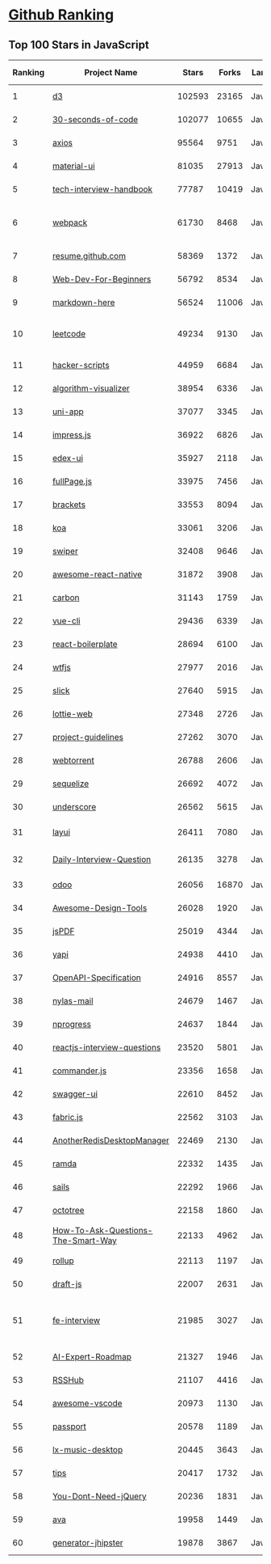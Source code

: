 [Github Ranking](../README.md)
==========

## Top 100 Stars in JavaScript

| Ranking | Project Name | Stars | Forks | Language | Open Issues | Description | Last Commit |
| ------- | ------------ | ----- | ----- | -------- | ----------- | ----------- | ----------- |
| 1 | [d3](https://github.com/d3/d3) | 102593 | 23165 | JavaScript | 3 | Bring data to life with SVG, Canvas and HTML. :bar_chart::chart_with_upwards_trend::tada: | 2022-07-09T14:42:14Z |
| 2 | [30-seconds-of-code](https://github.com/30-seconds/30-seconds-of-code) | 102077 | 10655 | JavaScript | 0 | Short JavaScript code snippets for all your development needs | 2022-09-04T11:17:17Z |
| 3 | [axios](https://github.com/axios/axios) | 95564 | 9751 | JavaScript | 151 | Promise based HTTP client for the browser and node.js | 2022-09-04T08:54:38Z |
| 4 | [material-ui](https://github.com/mui/material-ui) | 81035 | 27913 | JavaScript | 1061 | MUI Core: Ready-to-use foundational React components, free forever. It includes Material UI that implement Google's Material Design. | 2022-09-05T02:38:04Z |
| 5 | [tech-interview-handbook](https://github.com/yangshun/tech-interview-handbook) | 77787 | 10419 | JavaScript | 12 | 💯 Curated coding interview preparation materials for busy software engineers | 2022-08-30T01:31:56Z |
| 6 | [webpack](https://github.com/webpack/webpack) | 61730 | 8468 | JavaScript | 182 | A bundler for javascript and friends. Packs many modules into a few bundled assets. Code Splitting allows for loading parts of the application on demand. Through "loaders", modules can be CommonJs, AMD, ES6 modules, CSS, Images, JSON, Coffeescript, LESS, ... and your custom stuff. | 2022-09-02T20:12:21Z |
| 7 | [resume.github.com](https://github.com/resume/resume.github.com) | 58369 | 1372 | JavaScript | 48 | Resumes generated using the GitHub informations | 2022-01-24T03:34:10Z |
| 8 | [Web-Dev-For-Beginners](https://github.com/microsoft/Web-Dev-For-Beginners) | 56792 | 8534 | JavaScript | 0 | 24 Lessons, 12 Weeks, Get Started as a Web Developer | 2022-09-04T08:42:49Z |
| 9 | [markdown-here](https://github.com/adam-p/markdown-here) | 56524 | 11006 | JavaScript | 286 | Google Chrome, Firefox, and Thunderbird extension that lets you write email in Markdown and render it before sending. | 2022-08-31T14:31:57Z |
| 10 | [leetcode](https://github.com/azl397985856/leetcode) | 49234 | 9130 | JavaScript | 2 | 推荐刷题网站：https://www.lintcode.com/?utm_source=tf-github-lucifer2022  LeetCode Solutions: A Record of My Problem Solving Journey.( leetcode题解，记录自己的leetcode解题之路。) | 2022-08-21T14:08:34Z |
| 11 | [hacker-scripts](https://github.com/NARKOZ/hacker-scripts) | 44959 | 6684 | JavaScript | 35 | Based on a true story | 2022-08-07T07:31:46Z |
| 12 | [algorithm-visualizer](https://github.com/algorithm-visualizer/algorithm-visualizer) | 38954 | 6336 | JavaScript | 19 | :fireworks:Interactive Online Platform that Visualizes Algorithms from Code | 2022-08-21T15:04:51Z |
| 13 | [uni-app](https://github.com/dcloudio/uni-app) | 37077 | 3345 | JavaScript | 986 | A cross-platform framework using Vue.js | 2022-09-03T17:08:44Z |
| 14 | [impress.js](https://github.com/impress/impress.js) | 36922 | 6826 | JavaScript | 51 | It's a presentation framework based on the power of CSS3 transforms and transitions in modern browsers and inspired by the idea behind prezi.com. | 2022-08-23T14:46:19Z |
| 15 | [edex-ui](https://github.com/GitSquared/edex-ui) | 35927 | 2118 | JavaScript | 6 | A cross-platform, customizable science fiction terminal emulator with advanced monitoring & touchscreen support. | 2021-10-19T22:38:47Z |
| 16 | [fullPage.js](https://github.com/alvarotrigo/fullPage.js) | 33975 | 7456 | JavaScript | 159 | fullPage plugin by Alvaro Trigo. Create full screen pages fast and simple | 2022-08-30T14:58:16Z |
| 17 | [brackets](https://github.com/adobe/brackets) | 33553 | 8094 | JavaScript | 2620 | An open source code editor for the web, written in JavaScript, HTML and CSS. | 2022-06-12T08:19:24Z |
| 18 | [koa](https://github.com/koajs/koa) | 33061 | 3206 | JavaScript | 28 | Expressive middleware for node.js using ES2017 async functions | 2022-08-26T15:18:30Z |
| 19 | [swiper](https://github.com/nolimits4web/swiper) | 32408 | 9646 | JavaScript | 231 | Most modern mobile touch slider with hardware accelerated transitions | 2022-08-31T19:44:00Z |
| 20 | [awesome-react-native](https://github.com/jondot/awesome-react-native) | 31872 | 3908 | JavaScript | 32 | Awesome React Native components, news, tools, and learning material! | 2022-09-02T01:28:40Z |
| 21 | [carbon](https://github.com/carbon-app/carbon) | 31143 | 1759 | JavaScript | 21 | :black_heart: Create and share beautiful images of your source code | 2022-08-29T10:49:59Z |
| 22 | [vue-cli](https://github.com/vuejs/vue-cli) | 29436 | 6339 | JavaScript | 861 | 🛠️ webpack-based tooling for Vue.js Development | 2022-09-04T04:33:56Z |
| 23 | [react-boilerplate](https://github.com/react-boilerplate/react-boilerplate) | 28694 | 6100 | JavaScript | 58 | :fire: A highly scalable, offline-first foundation with the best developer experience and a focus on performance and best practices. | 2022-08-16T23:42:02Z |
| 24 | [wtfjs](https://github.com/denysdovhan/wtfjs) | 27977 | 2016 | JavaScript | 7 | 🤪 A list of funny and tricky JavaScript examples | 2022-09-04T07:44:57Z |
| 25 | [slick](https://github.com/kenwheeler/slick) | 27640 | 5915 | JavaScript | 1139 | the last carousel you'll ever need | 2022-08-31T11:15:05Z |
| 26 | [lottie-web](https://github.com/airbnb/lottie-web) | 27348 | 2726 | JavaScript | 832 | Render After Effects animations natively on Web, Android and iOS, and React Native. http://airbnb.io/lottie/ | 2022-08-26T05:47:36Z |
| 27 | [project-guidelines](https://github.com/elsewhencode/project-guidelines) | 27262 | 3070 | JavaScript | 9 | A set of best practices for JavaScript projects | 2022-06-14T07:39:08Z |
| 28 | [webtorrent](https://github.com/webtorrent/webtorrent) | 26788 | 2606 | JavaScript | 106 | ⚡️ Streaming torrent client for the web | 2022-09-03T04:39:45Z |
| 29 | [sequelize](https://github.com/sequelize/sequelize) | 26692 | 4072 | JavaScript | 779 | An easy-to-use and promise-based multi SQL dialects ORM tool for Node.js \| Postgres, MySQL, MariaDB, SQLite, MSSQL, Snowflake & DB2 | 2022-09-04T16:59:37Z |
| 30 | [underscore](https://github.com/jashkenas/underscore) | 26562 | 5615 | JavaScript | 29 | JavaScript's utility _ belt | 2022-09-03T00:03:13Z |
| 31 | [layui](https://github.com/layui/layui) | 26411 | 7080 | JavaScript | 8 | 一套遵循原生态开发模式的 Web UI 组件库，采用自身轻量级模块化规范，易上手，可以更简单快速地构建网页界面。 | 2022-09-02T06:04:01Z |
| 32 | [Daily-Interview-Question](https://github.com/Advanced-Frontend/Daily-Interview-Question) | 26135 | 3278 | JavaScript | 254 | 我是依扬（木易杨），公众号「高级前端进阶」作者，每天搞定一道前端大厂面试题，祝大家天天进步，一年后会看到不一样的自己。 | 2020-11-09T01:07:00Z |
| 33 | [odoo](https://github.com/odoo/odoo) | 26056 | 16870 | JavaScript | 2507 | Odoo. Open Source Apps To Grow Your Business. | 2022-09-05T02:24:15Z |
| 34 | [Awesome-Design-Tools](https://github.com/goabstract/Awesome-Design-Tools) | 26028 | 1920 | JavaScript | 2 | The best design tools and plugins for everything 👉 | 2022-08-05T13:49:28Z |
| 35 | [jsPDF](https://github.com/parallax/jsPDF) | 25019 | 4344 | JavaScript | 136 | Client-side JavaScript PDF generation for everyone. | 2022-08-26T08:43:24Z |
| 36 | [yapi](https://github.com/YMFE/yapi) | 24938 | 4410 | JavaScript | 1436 | YApi 是一个可本地部署的、打通前后端及QA的、可视化的接口管理平台 | 2022-08-31T04:59:07Z |
| 37 | [OpenAPI-Specification](https://github.com/OAI/OpenAPI-Specification) | 24916 | 8557 | JavaScript | 492 | The OpenAPI Specification Repository | 2022-09-04T18:15:00Z |
| 38 | [nylas-mail](https://github.com/nylas/nylas-mail) | 24679 | 1467 | JavaScript | 984 | :love_letter: An extensible desktop mail app built on the modern web.  Forks welcome! | 2021-07-05T13:35:43Z |
| 39 | [nprogress](https://github.com/rstacruz/nprogress) | 24637 | 1844 | JavaScript | 97 | For slim progress bars like on YouTube, Medium, etc | 2022-06-04T00:38:39Z |
| 40 | [reactjs-interview-questions](https://github.com/sudheerj/reactjs-interview-questions) | 23520 | 5801 | JavaScript | 5 | List of top 500 ReactJS Interview Questions & Answers....Coding exercise questions are coming soon!! | 2022-08-24T17:41:58Z |
| 41 | [commander.js](https://github.com/tj/commander.js) | 23356 | 1658 | JavaScript | 12 | node.js command-line interfaces made easy | 2022-09-04T05:04:59Z |
| 42 | [swagger-ui](https://github.com/swagger-api/swagger-ui) | 22610 | 8452 | JavaScript | 780 | Swagger UI is a collection of HTML, JavaScript, and CSS assets that dynamically generate beautiful documentation from a Swagger-compliant API. | 2022-09-01T18:26:15Z |
| 43 | [fabric.js](https://github.com/fabricjs/fabric.js) | 22562 | 3103 | JavaScript | 234 | Javascript Canvas Library, SVG-to-Canvas (& canvas-to-SVG) Parser | 2022-09-04T09:48:51Z |
| 44 | [AnotherRedisDesktopManager](https://github.com/qishibo/AnotherRedisDesktopManager) | 22469 | 2130 | JavaScript | 111 | 🚀🚀🚀A faster, better and more stable redis desktop manager [GUI client], compatible with Linux, Windows, Mac. What's more, it won't crash when loading massive keys. | 2022-09-04T02:45:47Z |
| 45 | [ramda](https://github.com/ramda/ramda) | 22332 | 1435 | JavaScript | 116 | :ram: Practical functional Javascript | 2022-08-24T13:19:27Z |
| 46 | [sails](https://github.com/balderdashy/sails) | 22292 | 1966 | JavaScript | 480 | Realtime MVC Framework for Node.js | 2022-09-02T20:00:35Z |
| 47 | [octotree](https://github.com/ovity/octotree) | 22158 | 1860 | JavaScript | 44 | GitHub on steroids | 2022-04-16T15:08:33Z |
| 48 | [How-To-Ask-Questions-The-Smart-Way](https://github.com/ryanhanwu/How-To-Ask-Questions-The-Smart-Way) | 22133 | 4962 | JavaScript | 8 | 本文原文由知名 Hacker Eric S. Raymond 所撰寫，教你如何正確的提出技術問題並獲得你滿意的答案。 | 2022-08-09T03:58:43Z |
| 49 | [rollup](https://github.com/rollup/rollup) | 22113 | 1197 | JavaScript | 393 | Next-generation ES module bundler | 2022-09-04T05:14:53Z |
| 50 | [draft-js](https://github.com/facebook/draft-js) | 22007 | 2631 | JavaScript | 789 | A React framework for building text editors. | 2022-08-29T17:22:50Z |
| 51 | [fe-interview](https://github.com/haizlin/fe-interview) | 21985 | 3027 | JavaScript | 5109 | 前端面试每日 3+1，以面试题来驱动学习，提倡每日学习与思考，每天进步一点！每天早上5点纯手工发布面试题（死磕自己，愉悦大家），6000+道前端面试题全面覆盖，HTML/CSS/JavaScript/Vue/React/Nodejs/TypeScript/ECMAScritpt/Webpack/Jquery/小程序/软技能…… | 2022-09-04T20:49:13Z |
| 52 | [AI-Expert-Roadmap](https://github.com/AMAI-GmbH/AI-Expert-Roadmap) | 21327 | 1946 | JavaScript | 8 | Roadmap to becoming an Artificial Intelligence Expert in 2022 | 2022-02-10T12:36:46Z |
| 53 | [RSSHub](https://github.com/DIYgod/RSSHub) | 21107 | 4416 | JavaScript | 268 | 🍰 Everything is RSSible | 2022-09-05T01:58:21Z |
| 54 | [awesome-vscode](https://github.com/viatsko/awesome-vscode) | 20973 | 1130 | JavaScript | 18 | 🎨 A curated list of delightful VS Code packages and resources. | 2022-09-04T06:56:01Z |
| 55 | [passport](https://github.com/jaredhanson/passport) | 20578 | 1189 | JavaScript | 314 | Simple, unobtrusive authentication for Node.js. | 2022-08-27T22:02:29Z |
| 56 | [lx-music-desktop](https://github.com/lyswhut/lx-music-desktop) | 20445 | 3643 | JavaScript | 165 | 一个基于 electron 的音乐软件 | 2022-09-02T17:33:53Z |
| 57 | [tips](https://github.com/git-tips/tips) | 20417 | 1732 | JavaScript | 17 | Most commonly used git tips and tricks. | 2022-04-14T20:56:12Z |
| 58 | [You-Dont-Need-jQuery](https://github.com/camsong/You-Dont-Need-jQuery) | 20236 | 1831 | JavaScript | 2 | Examples of how to do query, style, dom, ajax, event etc like jQuery with plain javascript. | 2022-05-26T13:03:27Z |
| 59 | [ava](https://github.com/avajs/ava) | 19958 | 1449 | JavaScript | 86 | Node.js test runner that lets you develop with confidence 🚀 | 2022-09-04T21:53:45Z |
| 60 | [generator-jhipster](https://github.com/jhipster/generator-jhipster) | 19878 | 3867 | JavaScript | 189 | JHipster is a development platform to quickly generate, develop, & deploy modern web applications & microservice architectures. | 2022-09-04T20:55:19Z |

